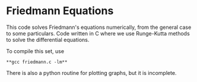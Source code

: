 # Friedmann Equations
This code solves Friedmann's equations numerically, from the general case to some particulars. Code written in C where we use Runge-Kutta methods to solve the differential equations.

To compile this set, use 
```
**gcc friedmann.c -lm**
```

There is also a python routine for plotting graphs, but it is incomplete. 
